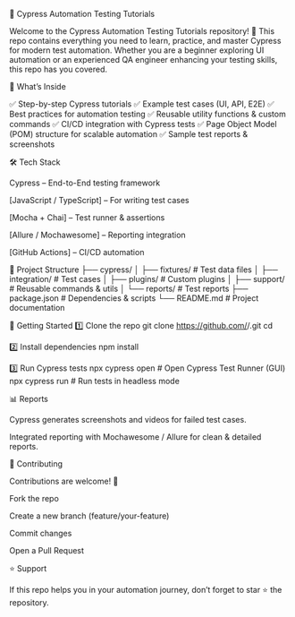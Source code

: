 🚀 Cypress Automation Testing Tutorials

Welcome to the Cypress Automation Testing Tutorials repository! 🎯
This repo contains everything you need to learn, practice, and master Cypress for modern test automation. Whether you are a beginner exploring UI automation or an experienced QA engineer enhancing your testing skills, this repo has you covered.

📌 What’s Inside

✅ Step-by-step Cypress tutorials
✅ Example test cases (UI, API, E2E)
✅ Best practices for automation testing
✅ Reusable utility functions & custom commands
✅ CI/CD integration with Cypress tests
✅ Page Object Model (POM) structure for scalable automation
✅ Sample test reports & screenshots

🛠️ Tech Stack

Cypress
 – End-to-End testing framework

[JavaScript / TypeScript] – For writing test cases

[Mocha + Chai] – Test runner & assertions

[Allure / Mochawesome] – Reporting integration

[GitHub Actions] – CI/CD automation

📂 Project Structure
├── cypress/
│   ├── fixtures/        # Test data files
│   ├── integration/     # Test cases
│   ├── plugins/         # Custom plugins
│   ├── support/         # Reusable commands & utils
│   └── reports/         # Test reports
├── package.json         # Dependencies & scripts
└── README.md            # Project documentation

🚀 Getting Started
1️⃣ Clone the repo
git clone https://github.com/<your-username>/<your-repo>.git
cd <your-repo>

2️⃣ Install dependencies
npm install

3️⃣ Run Cypress tests
npx cypress open    # Open Cypress Test Runner (GUI)
npx cypress run     # Run tests in headless mode

📊 Reports

Cypress generates screenshots and videos for failed test cases.

Integrated reporting with Mochawesome / Allure for clean & detailed reports.

🤝 Contributing

Contributions are welcome! 🎉

Fork the repo

Create a new branch (feature/your-feature)

Commit changes

Open a Pull Request

⭐ Support

If this repo helps you in your automation journey, don’t forget to star ⭐ the repository.
